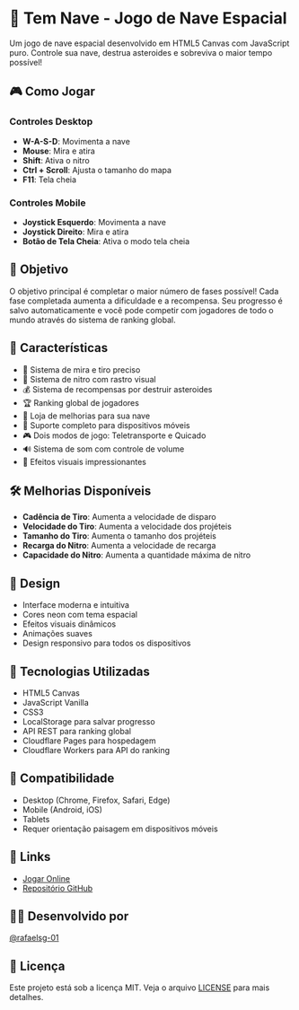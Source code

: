 # 🚀 Tem Nave - Jogo de Nave Espacial

Um jogo de nave espacial desenvolvido em HTML5 Canvas com JavaScript puro. Controle sua nave, destrua asteroides e sobreviva o maior tempo possível!

## 🎮 Como Jogar

### Controles Desktop
- **W-A-S-D**: Movimenta a nave
- **Mouse**: Mira e atira
- **Shift**: Ativa o nitro
- **Ctrl + Scroll**: Ajusta o tamanho do mapa
- **F11**: Tela cheia

### Controles Mobile
- **Joystick Esquerdo**: Movimenta a nave
- **Joystick Direito**: Mira e atira
- **Botão de Tela Cheia**: Ativa o modo tela cheia

## 🎯 Objetivo

O objetivo principal é completar o maior número de fases possível! Cada fase completada aumenta a dificuldade e a recompensa. Seu progresso é salvo automaticamente e você pode competir com jogadores de todo o mundo através do sistema de ranking global.

## 🌟 Características

- 🎯 Sistema de mira e tiro preciso
- 💨 Sistema de nitro com rastro visual
- 💰 Sistema de recompensas por destruir asteroides
- 🏆 Ranking global de jogadores
- 🛒 Loja de melhorias para sua nave
- 📱 Suporte completo para dispositivos móveis
- 🎮 Dois modos de jogo: Teletransporte e Quicado
- 🔊 Sistema de som com controle de volume
- 🌌 Efeitos visuais impressionantes

## 🛠️ Melhorias Disponíveis

- **Cadência de Tiro**: Aumenta a velocidade de disparo
- **Velocidade do Tiro**: Aumenta a velocidade dos projéteis
- **Tamanho do Tiro**: Aumenta o tamanho dos projéteis
- **Recarga do Nitro**: Aumenta a velocidade de recarga
- **Capacidade do Nitro**: Aumenta a quantidade máxima de nitro

## 🎨 Design

- Interface moderna e intuitiva
- Cores neon com tema espacial
- Efeitos visuais dinâmicos
- Animações suaves
- Design responsivo para todos os dispositivos

## 🚀 Tecnologias Utilizadas

- HTML5 Canvas
- JavaScript Vanilla
- CSS3
- LocalStorage para salvar progresso
- API REST para ranking global
- Cloudflare Pages para hospedagem
- Cloudflare Workers para API do ranking

## 📱 Compatibilidade

- Desktop (Chrome, Firefox, Safari, Edge)
- Mobile (Android, iOS)
- Tablets
- Requer orientação paisagem em dispositivos móveis

## 🔗 Links

- [Jogar Online](https://temnave.pages.dev)
- [Repositório GitHub](https://github.com/rafaelsg-01/projeto-temnave)

## 👨‍💻 Desenvolvido por

[@rafaelsg-01](https://github.com/rafaelsg-01)

## 📄 Licença

Este projeto está sob a licença MIT. Veja o arquivo [LICENSE](LICENSE) para mais detalhes. 